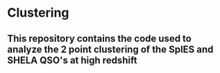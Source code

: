 # Clustering
## This repository contains the code used to analyze the 2 point clustering of the SpIES and SHELA QSO's at high redshift
